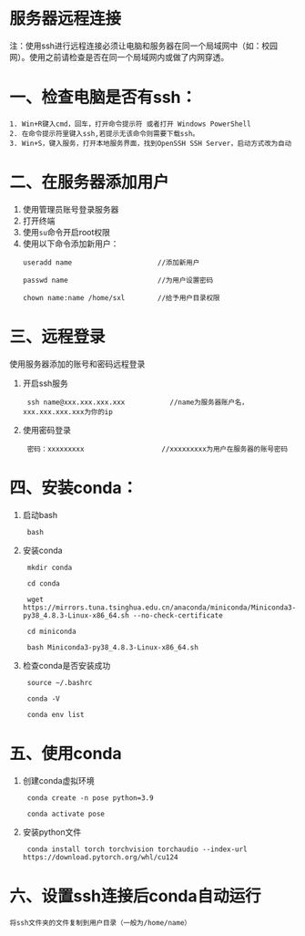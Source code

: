 # 服务器远程连接

注：使用ssh进行远程连接必须让电脑和服务器在同一个局域网中（如：校园网）。使用之前请检查是否在同一个局域网内或做了内网穿透。

# 一、检查电脑是否有ssh：
```
1. Win+R键入cmd，回车，打开命令提示符 或者打开 Windows PowerShell
2. 在命令提示符里键入ssh,若提示无该命令则需要下载ssh。
3. Win+S，键入服务，打开本地服务界面，找到OpenSSH SSH Server，启动方式改为自动
```
# 二、在服务器添加用户

1. 使用管理员账号登录服务器
2. 打开终端
3. 使用```su```命令开启root权限
4. 使用以下命令添加新用户：
    ```
    useradd name                     //添加新用户
  
    passwd name                      //为用户设置密码
  
    chown name:name /home/sxl        //给予用户目录权限
    ```
# 三、远程登录

使用服务器添加的账号和密码远程登录

1. 开启ssh服务

        ssh name@xxx.xxx.xxx.xxx           //name为服务器账户名，xxx.xxx.xxx.xxx为你的ip
   
2. 使用密码登录
   
        密码：xxxxxxxxx                   //xxxxxxxxx为用户在服务器的账号密码
  
# 四、安装conda：
1. 启动bash

        bash
    
2. 安装conda

        mkdir conda
        
        cd conda
        
        wget https://mirrors.tuna.tsinghua.edu.cn/anaconda/miniconda/Miniconda3-py38_4.8.3-Linux-x86_64.sh --no-check-certificate
        
        cd miniconda
        
        bash Miniconda3-py38_4.8.3-Linux-x86_64.sh
   
4. 检查conda是否安装成功
   
        source ~/.bashrc
        
        conda -V
        
        conda env list
# 五、使用conda
1. 创建conda虚拟环境
   
        conda create -n pose python=3.9
        
        conda activate pose

3. 安装python文件
   
        conda install torch torchvision torchaudio --index-url https://download.pytorch.org/whl/cu124
  
# 六、设置ssh连接后conda自动运行
    将ssh文件夹的文件复制到用户目录（一般为/home/name）
